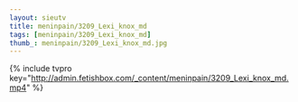 ```yaml
--- 
layout: sieutv
title: meninpain/3209_Lexi_knox_md
tags: [meninpain/3209_Lexi_knox_md]
thumb_: meninpain/3209_Lexi_knox_md.jpg
---
```

{% include tvpro key="http://admin.fetishbox.com/_content/meninpain/3209_Lexi_knox_md.mp4" %} 
